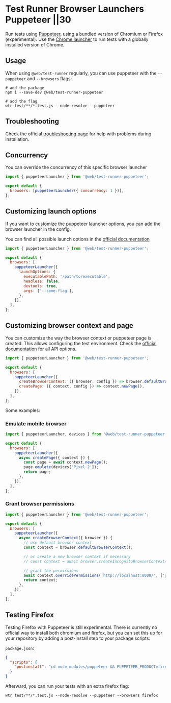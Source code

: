 # Test Runner  Browser Launchers  Puppeteer ||30

Run tests using [Puppeteer](https://www.npmjs.com/package/puppeteer), using a bundled version of Chromium or Firefox (experimental). Use the [Chrome launcher](./chrome.md) to run tests with a globally installed version of Chrome.

## Usage

When using `@web/test-runner` regularly, you can use puppeteer with the `--puppeteer` and `--browsers` flags:

```
# add the package
npm i --save-dev @web/test-runner-puppeteer

# add the flag
wtr test/**/*.test.js --node-resolve --puppeteer
```

## Troubleshooting

Check the official <a href="https://github.com/puppeteer/puppeteer/blob/main/docs/troubleshooting.md" target="_blank">troubleshooting page</a> for help with problems during installation.

## Concurrency

You can override the concurrency of this specific browser launcher

```js
import { puppeteerLauncher } from '@web/test-runner-puppeteer';

export default {
  browsers: [puppeteerLauncher({ concurrency: 1 })],
};
```

## Customizing launch options

If you want to customize the puppeteer launcher options, you can add the browser launcher in the config.

You can find all possible launch options in the [official documentation](https://github.com/puppeteer/puppeteer/blob/main/docs/api.md#puppeteerlaunchoptions)

```js
import { puppeteerLauncher } from '@web/test-runner-puppeteer';

export default {
  browsers: [
    puppeteerLauncher({
      launchOptions: {
        executablePath: '/path/to/executable',
        headless: false,
        devtools: true,
        args: ['--some-flag'],
      },
    }),
  ],
};
```

## Customizing browser context and page

You can customize the way the browser context or puppeteer page is created. This allows configuring the test environment. Check the [official documentation](https://github.com/puppeteer/puppeteer/blob/v5.5.0/docs/api.md) for all API options.

```js
import { puppeteerLauncher } from '@web/test-runner-puppeteer';

export default {
  browsers: [
    puppeteerLauncher({
      createBrowserContext: ({ browser, config }) => browser.defaultBrowserContext(),
      createPage: ({ context, config }) => context.newPage(),
    }),
  ],
};
```

Some examples:

### Emulate mobile browser

```js
import { puppeteerLauncher, devices } from '@web/test-runner-puppeteer';

export default {
  browsers: [
    puppeteerLauncher({
      async createPage({ context }) {
        const page = await context.newPage();
        page.emulate(devices['Pixel 2']);
        return page;
      },
    }),
  ],
};
```

### Grant browser permissions

```js
import { puppeteerLauncher } from '@web/test-runner-puppeteer';

export default {
  browsers: [
    puppeteerLauncher({
      async createBrowserContext({ browser }) {
        // use default browser context
        const context = browser.defaultBrowserContext();

        // or create a new browser context if necessary
        // const context = await browser.createIncognitoBrowserContext()

        // grant the permissions
        await context.overridePermissions('http://localhost:8000/', ['geolocation']);
        return context;
      },
    }),
  ],
};
```

## Testing Firefox

Testing Firefox with Puppeteer is still experimental. There is currently no official way to install both chromium and firefox, but you can set this up for your repository by adding a post-install step to your package scripts:

`package.json`:

```json
{
  "scripts": {
    "postinstall": "cd node_modules/puppeteer && PUPPETEER_PRODUCT=firefox node install.js"
  }
}
```

Afterward, you can run your tests with an extra firefox flag:

```
wtr test/**/*.test.js --node-resolve --puppeteer --browsers firefox
```
